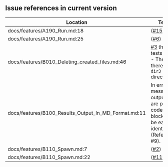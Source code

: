 Issue references in current version
-----------------------------------

Location | Text
---------|-----
docs/features/A190_Run.md:18|([#15](https://github.com/LionelDraghi/bbt/issues/15))
docs/features/A190_Run.md:25|([#6](https://github.com/LionelDraghi/bbt/issues/6))
docs/features/B010_Deleting_created_files.md:46|[#3](https://github.com/LionelDraghi/bbt/issues/3) this tests fails : - Then there is no `dir3` directory
docs/features/B100_Results_Output_In_MD_Format.md:11|In error messages, outputs are put in code blocks to be easily identified (Refer to #9).
docs/features/B110_Spawn.md:7|([#2](https://github.com/LionelDraghi/bbt/issues/2#issue-2406271975))
docs/features/B110_Spawn.md:22|([#11](https://github.com/LionelDraghi/bbt/issues/11))
